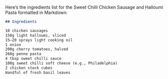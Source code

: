 Here’s the ingredients list for the Sweet Chilli Chicken Sausage and Halloumi Pasta formatted in Markdown:

```markdown
## Ingredients

10 chicken sausages
150g light halloumi, sliced
15–20 sprays light cooking oil
1 onion
200g cherry tomatoes, halved
260g penne pasta
4 tbsp sweet chilli sauce
100g sweet chilli soft cheese (e.g., Philadelphia)
2 chicken stock cubes
Handful of fresh basil leaves
```

